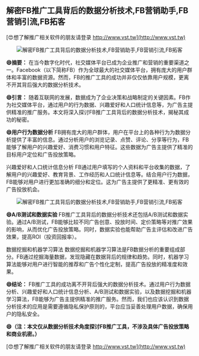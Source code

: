 ## **解密FB推广工具背后的数据分析技术,FB营销助手,FB营销引流,FB拓客**

[😍想了解推广相关软件的朋友请登录 http://www.vst.tw](http://www.vst.tw)

 <center><img src="https://vst.tw/MP4/tuiguang/png/7.png" alt="解密FB推广工具背后的数据分析技术,FB营销助手,FB营销引流,FB拓客"></center>

**😄摘要：**
在当今数字化时代，社交媒体平台已成为企业推广和营销的重要渠道之一。Facebook（以下简称FB）作为全球最大的社交媒体平台，拥有庞大的用户群体和丰富的数据资源。然而，FB的推广工具的成功并非仅仅依靠用户规模，更离不开其背后强大的数据分析技术。

**😄引言：**
随着互联网的发展，数据成为了企业决策和战略制定的关键因素。FB作为社交媒体平台，通过用户的行为数据、兴趣爱好和人口统计信息等，为广告主提供精准的推广服务。本文将深入探讨FB推广工具背后的数据分析技术，揭秘其成功的秘密。

**😄用户行为数据分析**
FB拥有庞大的用户群体，用户在平台上的各种行为为数据分析提供了丰富的信息。通过分析用户的浏览记录、点赞、评论、分享等行为，FB能够了解用户的兴趣爱好、消费习惯和用户特征。这些数据为广告主提供了精准的目标用户定位和广告投放策略。

兴趣爱好和人口统计信息分析
FB通过用户填写的个人资料和平台收集的数据，了解用户的兴趣爱好、教育背景、工作经历和人口统计信息等。结合用户行为数据，FB能够对用户进行更加准确的细分和定位。这为广告主提供了更精准、更有效的广告投放机会。

 <center><img src="https://vst.tw/MP4/tuiguang/png/7.png" alt="解密FB推广工具背后的数据分析技术,FB营销助手,FB营销引流,FB拓客"></center>

**😄A/B测试和数据实验**
FB推广工具背后的数据分析技术还包括A/B测试和数据实验。通过A/B测试，FB能够比较不同广告创意、投放时间、定价策略等对推广效果的影响，从而优化广告投放策略。同时，数据实验也能帮助广告主评估和改进广告效果，提高ROI（投资回报率）。

数据挖掘和机器学习算法
数据挖掘和机器学习算法是FB数据分析的重要组成部分。FB通过挖掘海量数据，发现隐藏在数据背后的规律和趋势。同时，机器学习算法能够对用户进行智能的推荐和广告个性化定制，提高广告投放的精准度和效果。

**😄结论：**
FB推广工具的成功离不开背后强大的数据分析技术。通过用户行为数据分析、兴趣爱好和人口统计信息分析、A/B测试和数据实验，以及数据挖掘和机器学习算法，FB能够为广告主提供精准的推广服务。然而，我们也应该认识到数据分析技术的应用是需要遵循隐私保护原则的，平台应当妥善处理用户数据，确保用户的隐私安全。

**😄（注：本文仅从数据分析技术角度探讨FB推广工具，不涉及具体广告投放策略和商业机密。）**

[😍想了解推广相关软件的朋友请登录 http://www.vst.tw](http://www.vst.tw)



